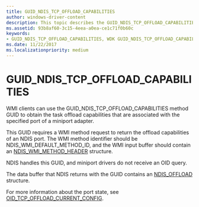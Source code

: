 ```yaml
---
title: GUID_NDIS_TCP_OFFLOAD_CAPABILITIES
author: windows-driver-content
description: This topic describes the GUID_NDIS_TCP_OFFLOAD_CAPABILITIES GUID for the NDIS WMI interface.
ms.assetid: 93b8af60-3c15-4eea-a0ea-ce1c71f0b60c
keywords:
- GUID_NDIS_TCP_OFFLOAD_CAPABILITIES, WDK GUID_NDIS_TCP_OFFLOAD_CAPABILITIES network drivers
ms.date: 11/22/2017
ms.localizationpriority: medium
---
```


# GUID_NDIS_TCP_OFFLOAD_CAPABILITIES

WMI clients can use the GUID_NDIS_TCP_OFFLOAD_CAPABILITIES method GUID to obtain the task offload capabilities that are associated with the specified port of a miniport adapter.

This GUID requires a WMI method request to return the offload capabilities of an NDIS port. The WMI method identifier should be NDIS_WMI_DEFAULT_METHOD_ID, and the WMI input buffer should contain an [NDIS_WMI_METHOD_HEADER](https://msdn.microsoft.com/library/windows/hardware/ff567903) structure.

NDIS handles this GUID, and miniport drivers do not receive an OID query.

The data buffer that NDIS returns with the GUID contains an [NDIS_OFFLOAD](https://msdn.microsoft.com/library/windows/hardware/ff566599) structure.

For more information about the port state, see [OID_TCP_OFFLOAD_CURRENT_CONFIG](oid-tcp-offload-current-config.md).

